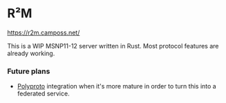 # R²M
https://r2m.camposs.net/

This is a WIP MSNP11-12 server written in Rust. Most protocol features are already working.

### Future plans
* [Polyproto](https://github.com/polyphony-chat) integration when it's more mature in order to turn this into a federated service.
